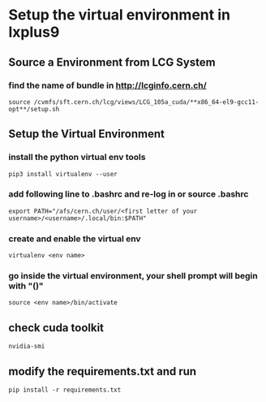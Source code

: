 # Setup the virtual environment in lxplus9
## Source a Environment from LCG System
### find the name of bundle in http://lcginfo.cern.ch/
```
source /cvmfs/sft.cern.ch/lcg/views/LCG_105a_cuda/**x86_64-el9-gcc11-opt**/setup.sh
```
## Setup the Virtual Environment
### install the python virtual env tools
``` 
pip3 install virtualenv --user
```
### add following line to .bashrc and re-log in or source .bashrc
```
export PATH="/afs/cern.ch/user/<first letter of your username>/<username>/.local/bin:$PATH"
```
### create and enable the virtual env
```
virtualenv <env name>
```
### go inside the virtual environment, your shell prompt will begin with "(<env name>)"
```
source <env name>/bin/activate
```
## check cuda toolkit
```
nvidia-smi
```
## modify the requirements.txt and run 
```
pip install -r requirements.txt
```
